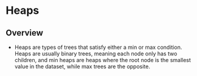 # Heaps

## Overview
- Heaps are types of trees that satisfy either a min or max condition. Heaps are usually binary trees, meaning each node only has two children, and min heaps are heaps where the root node is the smallest value in the dataset, while max trees are the opposite. 